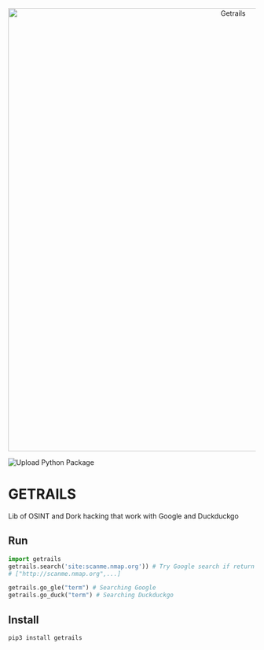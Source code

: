 <center>
  <img src="https://github.com/Jul10l1r4/getrailslib/img/beta1.jpg" alt="Getrails" width="900px"/>
</center>

![Upload Python Package](https://github.com/Jul10l1r4/getrailslib/workflows/Upload%20Python%20Package/badge.svg?branch=lib)

# GETRAILS
Lib of OSINT and Dork hacking that work with Google and Duckduckgo

## Run

```python
import getrails
getrails.search('site:scanme.nmap.org')) # Try Google search if return error use Duckduckgo
# ["http://scanme.nmap.org",...]

getrails.go_gle("term") # Searching Google
getrails.go_duck("term") # Searching Duckduckgo
```

## Install

```pypi
pip3 install getrails
```
